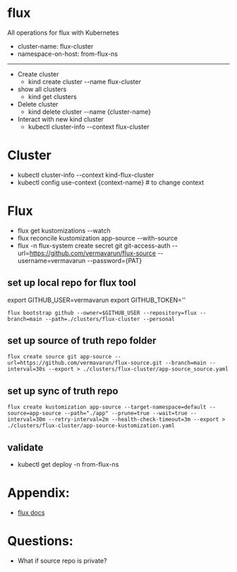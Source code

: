 # flux
All operations for flux with Kubernetes

- cluster-name: flux-cluster
- namespace-on-host: from-flux-ns

<hr/>

- Create cluster
  - kind create cluster --name flux-cluster
- show all clusters
  - kind get clusters
- Delete cluster
  - kind delete cluster --name {cluster-name}
- Interact with new kind cluster
  - kubectl cluster-info --context flux-cluster


# Cluster
- kubectl cluster-info --context kind-flux-cluster
- kubectl config use-context {context-name} # to change context


# Flux

- flux get kustomizations --watch
- flux reconcile kustomization app-source --with-source
- flux -n flux-system create secret git git-access-auth --url=https://github.com/vermavarun/flux-source --username=vermavarun --password={PAT}


## set up local repo for flux tool

export GITHUB_USER=vermavarun
export GITHUB_TOKEN=''

`flux bootstrap github --owner=$GITHUB_USER --repository=flux --branch=main --path=./clusters/flux-cluster --personal`


## set up source of truth repo folder

`
flux create source git app-source --url=https://github.com/vermavarun/flux-source.git --branch=main --interval=30s --export > ./clusters/flux-cluster/app-source_source.yaml
`

## set up sync of truth repo

`
flux create kustomization app-source --target-namespace=default --source=app-source --path="./app" --prune=true --wait=true --interval=30m --retry-interval=2m --health-check-timeout=3m --export > ./clusters/flux-cluster/app-source-kustomization.yaml
`




## validate
- kubectl get deploy -n from-flux-ns

# Appendix:

- [flux docs](https://fluxcd.io/flux/get-started/)

# Questions:
- What if source repo is private?